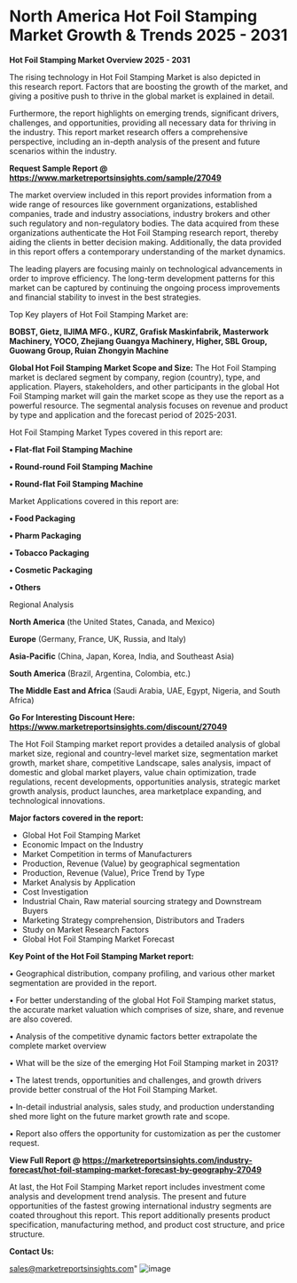  # North America Hot Foil Stamping Market Growth & Trends 2025 - 2031

<Strong> Hot Foil Stamping Market Overview 2025 - 2031</strong>

The rising technology in Hot Foil Stamping Market is also depicted in this research report. Factors that are boosting the growth of the market, and giving a positive push to thrive in the global market is explained in detail.

Furthermore, the report highlights on emerging trends, significant drivers, challenges, and opportunities, providing all necessary data for thriving in the industry. This report market research offers a comprehensive perspective, including an in-depth analysis of the present and future scenarios within the industry.

<strong>Request Sample Report @ <a href=https://www.marketreportsinsights.com/sample/27049>https://www.marketreportsinsights.com/sample/27049</a></strong>

The market overview included in this report provides information from a wide range of resources like government organizations, established companies, trade and industry associations, industry brokers and other such regulatory and non-regulatory bodies. The data acquired from these organizations authenticate the Hot Foil Stamping research report, thereby aiding the clients in better decision making. Additionally, the data provided in this report offers a contemporary understanding of the market dynamics.

The leading players are focusing mainly on technological advancements in order to improve efficiency. The long-term development patterns for this market can be captured by continuing the ongoing process improvements and financial stability to invest in the best strategies.

Top Key players of Hot Foil Stamping Market are:

<strong>BOBST, Gietz, IIJIMA MFG., KURZ, Grafisk Maskinfabrik, Masterwork Machinery, YOCO, Zhejiang Guangya Machinery, Higher, SBL Group, Guowang Group, Ruian Zhongyin Machine</strong>

<strong><b>Global Hot Foil Stamping Market Scope and Size:</b></strong>
The Hot Foil Stamping market is declared segment by company, region (country), type, and application. Players, stakeholders, and other participants in the global Hot Foil Stamping market will gain the market scope as they use the report as a powerful resource. The segmental analysis focuses on revenue and product by type and application and the forecast period of 2025-2031.

Hot Foil Stamping Market Types covered in this report are:

<strong>• Flat-flat Foil Stamping Machine

• Round-round Foil Stamping Machine

• Round-flat Foil Stamping Machine</strong>

Market Applications covered in this report are:

<strong>• Food Packaging

• Pharm Packaging

• Tobacco Packaging

• Cosmetic Packaging

• Others</strong> 

Regional Analysis

<strong>North America</strong> (the United States, Canada, and Mexico)

<strong>Europe</strong> (Germany, France, UK, Russia, and Italy)

<strong>Asia-Pacific</strong> (China, Japan, Korea, India, and Southeast Asia)

<strong>South America</strong> (Brazil, Argentina, Colombia, etc.)

<strong>The Middle East and Africa</strong> (Saudi Arabia, UAE, Egypt, Nigeria, and South Africa)

<strong>Go For Interesting Discount Here: <a href=https://www.marketreportsinsights.com/discount/27049>https://www.marketreportsinsights.com/discount/27049</a></strong>

The Hot Foil Stamping market report provides a detailed analysis of global market size, regional and country-level market size, segmentation market growth, market share, competitive Landscape, sales analysis, impact of domestic and global market players, value chain optimization, trade regulations, recent developments, opportunities analysis, strategic market growth analysis, product launches, area marketplace expanding, and technological innovations.

<strong><b>Major factors covered in the report:</b></strong>
<ul>
  <li>Global Hot Foil Stamping Market </li>
  <li>Economic Impact on the Industry</li>
  <li>Market Competition in terms of Manufacturers</li>
  <li>Production, Revenue (Value) by geographical segmentation</li>
  <li>Production, Revenue (Value), Price Trend by Type</li>
  <li>Market Analysis by Application</li>
  <li>Cost Investigation</li>
  <li>Industrial Chain, Raw material sourcing strategy and Downstream Buyers</li>
  <li>Marketing Strategy comprehension, Distributors and Traders</li>
  <li>Study on Market Research Factors</li>
  <li>Global Hot Foil Stamping Market Forecast</li>
</ul>

<strong><b>Key Point of the Hot Foil Stamping Market report:</b></strong>

• Geographical distribution, company profiling, and various other market segmentation are provided in the report.

• For better understanding of the global Hot Foil Stamping market status, the accurate market valuation which comprises of size, share, and revenue are also covered.

• Analysis of the competitive dynamic factors better extrapolate the complete market overview

• What will be the size of the emerging Hot Foil Stamping market in 2031?

• The latest trends, opportunities and challenges, and growth drivers provide better construal of the Hot Foil Stamping Market.

• In-detail industrial analysis, sales study, and production understanding shed more light on the future market growth rate and scope.

• Report also offers the opportunity for customization as per the customer request.

<strong><b>View Full Report @ <a href=https://marketreportsinsights.com/industry-forecast/hot-foil-stamping-market-forecast-by-geography-27049>https://marketreportsinsights.com/industry-forecast/hot-foil-stamping-market-forecast-by-geography-27049</a></b></strong>


At last, the Hot Foil Stamping Market report includes investment come analysis and development trend analysis. The present and future opportunities of the fastest growing international industry segments are coated throughout this report. This report additionally presents product specification, manufacturing method, and product cost structure, and price structure.

<strong>Contact Us:</strong>

sales@marketreportsinsights.com"
![image](https://github.com/user-attachments/assets/01b10ca0-fa01-401c-9a54-ba98e2e03b27)
